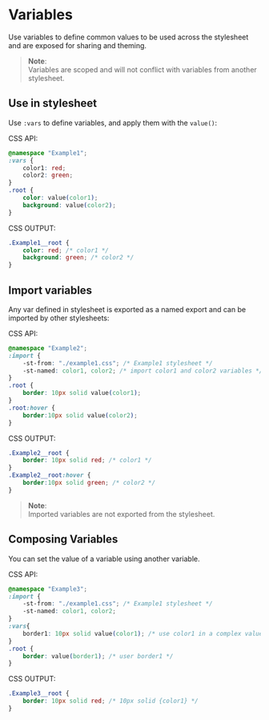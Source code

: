 # Variables

Use variables to define common values to be used across the stylesheet and are exposed for sharing and theming.

> **Note**:  
> Variables are scoped and will not conflict with variables from another stylesheet.

## Use in stylesheet

Use `:vars` to define variables, and apply them with the `value()`:

CSS API:
```css
@namespace "Example1";
:vars {
    color1: red;
    color2: green;
}
.root {
    color: value(color1);
    background: value(color2);
}
```

CSS OUTPUT:
```css
.Example1__root {
    color: red; /* color1 */
    background: green; /* color2 */
}
```

## Import variables

Any var defined in stylesheet is exported as a named export and can be imported by other stylesheets:

CSS API:

```css
@namespace "Example2";
:import {
    -st-from: "./example1.css"; /* Example1 stylesheet */
    -st-named: color1, color2; /* import color1 and color2 variables */
}
.root {
    border: 10px solid value(color1);
}
.root:hover {
    border:10px solid value(color2);
}
```

CSS OUTPUT:
```css
.Example2__root {
    border: 10px solid red; /* color1 */
}
.Example2__root:hover {
    border:10px solid green; /* color2 */
}
```

> **Note**:  
> Imported variables are not exported from the stylesheet.

## Composing Variables

You can set the value of a variable using another variable.

CSS API:
```css
@namespace "Example3";
:import {
    -st-from: "./example1.css"; /* Example1 stylesheet */
    -st-named: color1, color2;
}
:vars{
    border1: 10px solid value(color1); /* use color1 in a complex value */
}
.root {
    border: value(border1); /* user border1 */
}
```

CSS OUTPUT:
```css
.Example3__root {
    border: 10px solid red; /* 10px solid {color1} */
}
```
